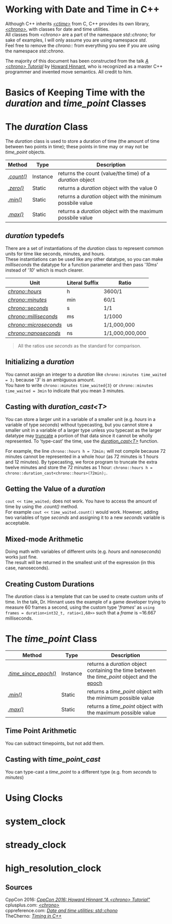 # Working with Date and Time in C++
Although C++ inherits [_\<ctime\>_](https://www.cplusplus.com/reference/ctime/) from C, C++ provides its own library, [_\<chrono\>_](https://www.cplusplus.com/reference/chrono/), with classes for date and time utilities. <br />
All classes from _\<chrono\>_ are a part of the namespace _std::chrono_; for sake of examples, I will only assume you are using namespace _std_. <br />
Feel free to remove the _chrono::_ from everything you see if you are using the namespace _std::chrono_.

The majority of this document has been constructed from the talk [_A \<chrono\> Tutorial_](https://www.youtube.com/watch?v=P32hvk8b13M) by [Howard Hinnant](https://github.com/HowardHinnant), who is recognized as a master C++ programmer and invented move semantics.  All credit to him.

# Basics of Keeping Time with the _duration_ and _time\_point_ Classes

# The _duration_ Class
The _duration_ class is used to store a duration of time (the amount of time between two points in time); these points in time may or may not 
be _time\_point_ objects.

| Method | Type | Description | 
| ------ | ---- | ----------- | 
| [_.count()_](https://www.cplusplus.com/reference/chrono/duration/count/) | Instance | returns the count (value/the time) of a _duration_ object | 
| [_.zero()_](https://www.cplusplus.com/reference/chrono/duration/zero/) | Static | returns a _duration_ object with the value 0 | 
| [_.min()_](https://www.cplusplus.com/reference/chrono/duration/min/) | Static | returns a _duration_ object with the minimum possbile value | 
| [_.max()_](https://www.cplusplus.com/reference/chrono/duration/max/) | Static | returns a _duration_ object with the maximum possbile value | 

## _duration_ typedefs
There are a set of instantiations of the _duration_ class to represent common units for time like seconds, minutes, and hours. <br />
These instantiations can be used like any other datatype, so you can make _milliseconds_ the datatype for a function parameter and then 
pass '_10ms_' instead of '_10_' which is much clearer.

| Unit | Literal Suffix | Ratio |
| ---- | -------------- | ----- |
| [_chrono::hours_](https://www.cplusplus.com/hours) | h | 3600/1 |
| [_chrono::minutes_](https://www.cplusplus.com/reference/chrono/minutes/) | min | 60/1 |
| [_chrono::seconds_](https://www.cplusplus.com/reference/chrono/seconds/) | s | 1/1 |
| [_chrono::milliseconds_](https://www.cplusplus.com/reference/chrono/milliseconds/) | ms | 1/1000 |
| [_chrono::microseconds_](https://www.cplusplus.com/reference/chrono/microseconds/) | us | 1/1,000,000 |
| [_chrono::nanoseconds_](https://www.cplusplus.com/reference/chrono/nanoseconds/) | ns | 1/1,000,000,000 |
> All the ratios use _seconds_ as the standard for comparison.

## Initializing a _duration_
You cannot assign an integer to a _duration_ like `chrono::minutes time_waited = 3;` because '_3_' is an ambiguous amount. <br />
You have to write `chrono::minutes time_waited{3}` or `chrono::minutes time_waited = 3min` to indicate that you mean 3 minutes. <br />

## Casting with _duration\_cast\<T\>_
You can store a larger unit in a variable of a smaller unit (e.g. _hours_ in a variable of type _seconds_) without typecasting, but you cannot
store a smaller unit in a variable of a larger type unless you typecast as the larger datatype may [truncate](https://techterms.com/definition/truncate)
a portion of that data since it cannot be wholly represented. To 'type-cast' the time, use the [_duration\_cast\<T\>_](https://en.cppreference.com/w/cpp/chrono/duration/duration_cast) function.

For example, the line `chrono::hours h = 72min;` will not compile because 72 minutes cannot be represented in a whole hour (as 72 minutes is 1 hours and 12 minutes).
By typecasting, we force program to truncate the extra twelve minutes and store the 72 minutes as 1 hour: `chrono::hours h = chrono::duration_cast<chrono::hours>(72min);`.

## Getting the Value of a _duration_
`cout << time_waited;` does not work. You have to access the amount of time by using the _.count()_ method. <br />
For example `cout << time_waited.count()` would work. However, adding two variables of type _seconds_ and assigning
it to a new _seconds_ variable is acceptable.

## Mixed-mode Arithmetic
Doing math with variables of different units (e.g. _hours_ and _nanoseconds_) works just fine. <br />
The result will be returned in the smallest unit of the expression (in this case, nanoseconds).

## Creating Custom Durations
The _duration_ class is a template that can be used to create custom units of time. In the talk, Dr. Hinnant uses the example of a game developer trying to measure
60 frames a second, using the custom type '_frames_' as `using frames = duration<int32_t, ratio<1,60>>` such that a _frame_ is ~16.667 milliseconds.

# The _time\_point_ Class
| Method | Type | Description | 
| ------ | ---- | ----------- | 
| [_.time_since_epoch()_](https://www.cplusplus.com/reference/chrono/time_point/time_since_epoch/) | Instance | returns a _duration_ object containing the time between the _time\_point_ object and the [epoch](https://en.wikipedia.org/wiki/Unix_time) |
| [_.min()_](https://www.cplusplus.com/reference/chrono/time_point/min/) | Static | returns a _time\_point_ object with the minimum possible value |
| [_.max()_](https://www.cplusplus.com/reference/chrono/time_point/max/) | Static | returns a _time\_point_ object with the maximum possible value |

## Time Point Arithmetic 
You can subtract timepoints, but not add them.

## Casting with _time\_point\_cast_
You can type-cast a _time\_point_ to a different type (e.g. from _seconds_ to _minutes_)

# Using Clocks

# system_clock

# stready_clock

# high_resolution_clock

## Sources
CppCon 2016: [_CppCon 2016: Howard Hinnant “A \<chrono\> Tutorial"_](https://www.youtube.com/watch?v=P32hvk8b13M) <br />
cplusplus.com: [_\<chrono\>_](https://www.cplusplus.com/reference/chrono/) <br />
cppreference.com: [_Date and time utilities: std::chono_](https://en.cppreference.com/w/cpp/chrono) <br />
TheCherno: [_Timing in C++_](https://www.youtube.com/watch?v=oEx5vGNFrLk) <br />
